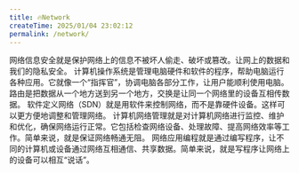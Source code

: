 ```yaml
---
title: 🔥Network
createTime: 2025/01/04 23:02:12
permalink: /network/
---
```


<CardGrid>
  <LinkCard title="😀网络信息安全" href="/network/rmkxdy87/">网络信息安全就是保护网络上的信息不被坏人偷走、破坏或篡改。让网上的数据和我们的隐私安全。</LinkCard>
  <LinkCard title="😄计算机操作系统" href="/network/qdes0sge/">计算机操作系统是管理电脑硬件和软件的程序，帮助电脑运行各种应用。它就像一个“指挥官”，协调电脑各部分工作，让用户能顺利使用电脑。</LinkCard>
  <LinkCard title="😆路由与交换" href="/network/o6pj1ty3/">路由是把数据从一个地方送到另一个地方，交换是让同一个网络里的设备互相传数据。</LinkCard>
  <LinkCard title="☺️软件定义网络" href="/network/imb9omso/">软件定义网络（SDN）就是用软件来控制网络，而不是靠硬件设备。这样可以更方便地调整和管理网络。</LinkCard>
  <LinkCard title="🙂计算机网络管理" href="/network/n0rmn2lz/">计算机网络管理就是对计算机网络进行监控、维护和优化，确保网络运行正常。它包括检查网络设备、处理故障、提高网络效率等工作。简单来说，就是保证网络畅通无阻。</LinkCard>
  <LinkCard title="😉网络应用编程" href="/network/rmkxdy87/">网络应用编程就是通过编写程序，让不同的计算机或设备通过网络互相通信、共享数据。简单来说，就是写程序让网络上的设备可以相互“说话”。</LinkCard>
</CardGrid>